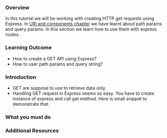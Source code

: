 ### Overview
In this tutorial we will be working with creating HTTP get requests using Express.
In [URI and components chapter](../4.%20Introduction%20to%20APIs/4.3%20URI%20and%20its%20components.md) we have learnt about path params and query params. In this section we learn how to use them with express routes.

### Learning Outcome
- How to create a GET API using Express?
- How to user path params and query string? 

### Introduction
- GET are suppose to use to retrieve data only. 
- Handling GET request in Express seems so easy. You have to create instance of express and call get method. Here is small snippet to demonstrate that.




### What you must do


### Additional Resources
